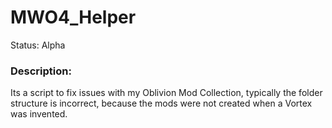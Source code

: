 # MWO4_Helper
Status: Alpha

### Description:
Its a script to fix issues with my Oblivion Mod Collection, typically the folder structure is incorrect, because the mods were not created when a Vortex was invented. 
